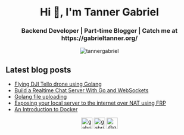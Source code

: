<h1 align="center">Hi 👋, I'm Tanner Gabriel</h1>
<h3 align="center">Backend Developer | Part-time Blogger | Catch me at https://gabrieltanner.org/</h3>


<p align="center">
<img src="https://github-readme-stats.vercel.app/api?username=tannergabriel&show_icons=true" alt="tannergabriel" />
</p>

## Latest blog posts

<!-- BLOG-POST-LIST:START -->
- [Flying DJI Tello drone using Golang](gabrieltanner.org/blog/dji-tello-golang)
- [Build a Realtime Chat Server With Go and WebSockets](gabrieltanner.org/blog/realtime-chat-go-websockets)
- [Golang file uploading](gabrieltanner.org/blog/golang-file-uploading)
- [Exposing your local server to the internet over NAT using FRP](gabrieltanner.org/blog/port-forwarding-frp)
- [An Introduction to Docker](gabrieltanner.org/blog/docker-introduction)
<!-- BLOG-POST-LIST:END -->

<p align="center">
<a href="https://dev.to/gabrieltanner" target="blank"><img align="center" src="https://cdn.jsdelivr.net/npm/simple-icons@3.0.1/icons/dev-dot-to.svg" alt="gabrieltanner" height="30" width="30" /></a>
<a href="https://twitter.com/gabrieltanner14" target="blank"><img align="center" src="https://cdn.jsdelivr.net/npm/simple-icons@3.0.1/icons/twitter.svg" alt="gabrieltanner14" height="30" width="30" /></a>
<a href="https://medium.com/@gabrieltanner" target="blank"><img align="center" src="https://cdn.jsdelivr.net/npm/simple-icons@3.0.1/icons/medium.svg" alt="@gabrieltanner" height="30" width="30" /></a>
</p>